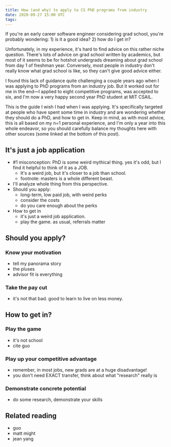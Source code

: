 ```yaml
---
title: How (and why) to apply to CS PhD programs from industry
date: 2020-09-27 15:00 UTC
tags:
---
```


If you're an early career software engineer considering grad school, you're probably wondering: 1) is it a good idea? 2) how do I get in?

Unfortunately, in my experience, it's hard to find advice on this rather niche question. There's lots of advice on grad school written by academics, but most of it seems to be for hotshot undergrads dreaming about grad school from day 1 of freshman year. Conversely, most people in industry don't really know what grad school is like, so they can't give good advice either.

I found this lack of guidance quite challenging a couple years ago when I was applying to PhD programs from an industry job. But it worked out for me in the end—I applied to eight competitive programs, was accepted to six, and I'm now a very happy second year PhD student at MIT CSAIL.

This is the guide I wish I had when I was applying. It's specifically targeted at people who have spent some time in industry and are wondering whether they should do a PhD, and how to get in. Keep in mind, as with most advice, this is all based on my n=1 personal experience, and I'm only a year into this whole endeavor, so you should carefully balance my thoughts here with other sources (some linked at the bottom of this post).

## It's just a job application

- #1 misconception: PhD is some weird mythical thing. yes it's odd, but I find it helpful to think of it as a JOB.
  - It's a weird job, but it's closer to a job than school.
  - footnote: masters is a whole different beast.
- I'll analyze whole thing from this perspective.
- Should you apply:
  - long-term, low paid job, with weird perks
  - consider the costs
  - do you care enough about the perks
- How to get in
  - it's just a weird job application.
  - play the game. as usual, referrals matter

## Should you apply?

### Know your motivation

- tell my panorama story
- the pluses
- advisor fit is everything

### Take the pay cut

- it's not that bad. good to learn to live on less money.

## How to get in?

### Play the game

- it's not school
- cite guo

### Play up your competitive advantage

- remember, in most jobs, new grads are at a huge disadvantage!
- you don't need EXACT transfer, think about what "research" really is

### Demonstrate concrete potential

- do some research, demonstrate your skills

## Related reading

- guo
- matt might
- jean yang
